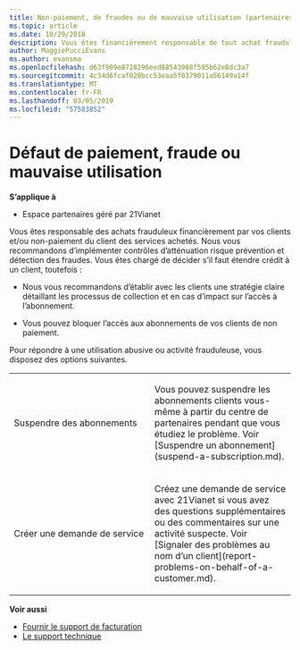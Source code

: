 ```yaml
---
title: Non-paiement, de fraudes ou de mauvaise utilisation (partenaires géré par 21Vianet)
ms.topic: article
ms.date: 10/29/2018
description: Vous êtes financièrement responsable de tout achat frauduleux effectué par vos clients et/ou du non-paiement des services achetés. Par conséquent, nous vous recommandons de mettre en place des contrôles pour détecter les fraudes et limiter les risques.
author: MaggiePucciEvans
ms.author: evansma
ms.openlocfilehash: d63f909e8728296eed88543988f595b62e8dc3a7
ms.sourcegitcommit: 4c34d6fcaf020bcc53eaa5f0379011a56149a14f
ms.translationtype: MT
ms.contentlocale: fr-FR
ms.lasthandoff: 03/05/2019
ms.locfileid: "57583852"
---
```

# <a name="non-payment-fraud-or-misuse"></a>Défaut de paiement, fraude ou mauvaise utilisation

**S’applique à**

-   Espace partenaires géré par 21Vianet

Vous êtes responsable des achats frauduleux financièrement par vos clients et/ou non-paiement du client des services achetés. Nous vous recommandons d’implémenter contrôles d’atténuation risque prévention et détection des fraudes. Vous êtes chargé de décider s’il faut étendre crédit à un client, toutefois :

-   Nous vous recommandons d’établir avec les clients une stratégie claire détaillant les processus de collection et en cas d’impact sur l’accès à l’abonnement.

-   Vous pouvez bloquer l’accès aux abonnements de vos clients de non paiement.


Pour répondre à une utilisation abusive ou activité frauduleuse, vous disposez des options suivantes.

<table>
<colgroup>
<col width="50%" />
<col width="50%" />
</colgroup>
<tbody>
<tr class="odd">
<td>Suspendre des abonnements</td>
<td><p>Vous pouvez suspendre les abonnements clients vous-même à partir du centre de partenaires pendant que vous étudiez le problème. Voir [Suspendre un abonnement](suspend-a-subscription.md).</p></td>
</tr>
<tr class="even">
<td>Créer une demande de service</td>
<td><p>Créez une demande de service avec 21Vianet si vous avez des questions supplémentaires ou des commentaires sur une activité suspecte. Voir [Signaler des problèmes au nom d’un client](report-problems-on-behalf-of-a-customer.md).</p></td>
</tr>
</tbody>
</table>

**Voir aussi**

-   [Fournir le support de facturation](provide-billing-support.md)
-   [Le support technique](customer-support.md) 

 




